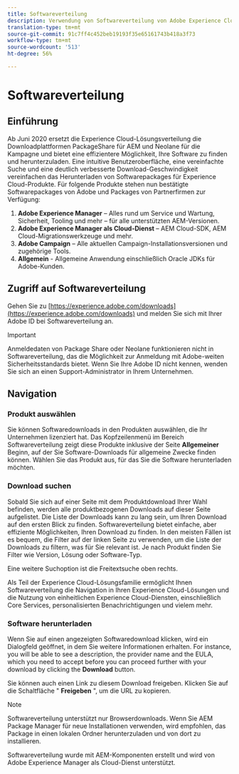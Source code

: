 ```yaml
---
title: Softwareverteilung
description: Verwendung von Softwareverteilung von Adobe Experience Cloud
translation-type: tm+mt
source-git-commit: 91c7ff4c452beb19193f35e65161743b418a3f73
workflow-type: tm+mt
source-wordcount: '513'
ht-degree: 56%

---
```



# Softwareverteilung

## Einführung

Ab Juni 2020 ersetzt die Experience Cloud-Lösungsverteilung die Downloadplattformen PackageShare für AEM und Neolane für die Kampagne und bietet eine effizientere Möglichkeit, Ihre Software zu finden und herunterzuladen. Eine intuitive Benutzeroberfläche, eine vereinfachte Suche und eine deutlich verbesserte Download-Geschwindigkeit vereinfachen das Herunterladen von Softwarepackages für Experience Cloud-Produkte. Für folgende Produkte stehen nun bestätigte Softwarepackages von Adobe und Packages von Partnerfirmen zur Verfügung:

1. **Adobe Experience Manager** – Alles rund um Service und Wartung, Sicherheit, Tooling und mehr – für alle unterstützten AEM-Versionen.
1. **Adobe Experience Manager als Cloud-Dienst** – AEM Cloud-SDK, AEM Cloud-Migrationswerkzeuge und mehr.
1. **Adobe Campaign** – Alle aktuellen Campaign-Installationsversionen und zugehörige Tools.
1. **Allgemein** - Allgemeine Anwendung einschließlich Oracle JDKs für Adobe-Kunden.

## Zugriff auf Softwareverteilung

Gehen Sie zu [https://experience.adobe.com/downloads](https://experience.adobe.com/downloads) und melden Sie sich mit Ihrer Adobe ID bei Softwareverteilung an.

>[!IMPORTANT]
>
>Anmeldedaten von Package Share oder Neolane funktionieren nicht in Softwareverteilung, das die Möglichkeit zur Anmeldung mit Adobe-weiten Sicherheitsstandards bietet. Wenn Sie Ihre Adobe ID nicht kennen, wenden Sie sich an einen Support-Administrator in Ihrem Unternehmen.

## Navigation

### Produkt auswählen

Sie können Softwaredownloads in den Produkten auswählen, die Ihr Unternehmen lizenziert hat. Das Kopfzeilenmenü im Bereich Softwareverteilung zeigt diese Produkte inklusive der Seite **Allgemeiner** Beginn, auf der Sie Software-Downloads für allgemeine Zwecke finden können. Wählen Sie das Produkt aus, für das Sie die Software herunterladen möchten.

### Download suchen

Sobald Sie sich auf einer Seite mit dem Produktdownload Ihrer Wahl befinden, werden alle produktbezogenen Downloads auf dieser Seite aufgelistet. Die Liste der Downloads kann zu lang sein, um Ihren Download auf den ersten Blick zu finden. Softwareverteilung bietet einfache, aber effiziente Möglichkeiten, Ihren Download zu finden. In den meisten Fällen ist es bequem, die Filter auf der linken Seite zu verwenden, um die Liste der Downloads zu filtern, was für Sie relevant ist. Je nach Produkt finden Sie Filter wie Version, Lösung oder Software-Typ.

Eine weitere Suchoption ist die Freitextsuche oben rechts.

Als Teil der Experience Cloud-Lösungsfamilie ermöglicht Ihnen Softwareverteilung die Navigation in Ihren Experience Cloud-Lösungen und die Nutzung von einheitlichen Experience Cloud-Diensten, einschließlich Core Services, personalisierten Benachrichtigungen und vielem mehr.

### Software herunterladen

Wenn Sie auf einen angezeigten Softwaredownload klicken, wird ein Dialogfeld geöffnet, in dem Sie weitere Informationen erhalten. For instance, you will be able to see a description, the provider name and the EULA, which you need to accept before you can proceed further with your download by clicking the **Download** button.

Sie können auch einen Link zu diesem Download freigeben. Klicken Sie auf die Schaltfläche &quot; **Freigeben** &quot;, um die URL zu kopieren.

>[!NOTE]
>
>Softwareverteilung unterstützt nur Browserdownloads. Wenn Sie AEM Package Manager für neue Installationen verwenden, wird empfohlen, das Package in einen lokalen Ordner herunterzuladen und von dort zu installieren.

Softwareverteilung wurde mit AEM-Komponenten erstellt und wird von Adobe Experience Manager als Cloud-Dienst unterstützt.